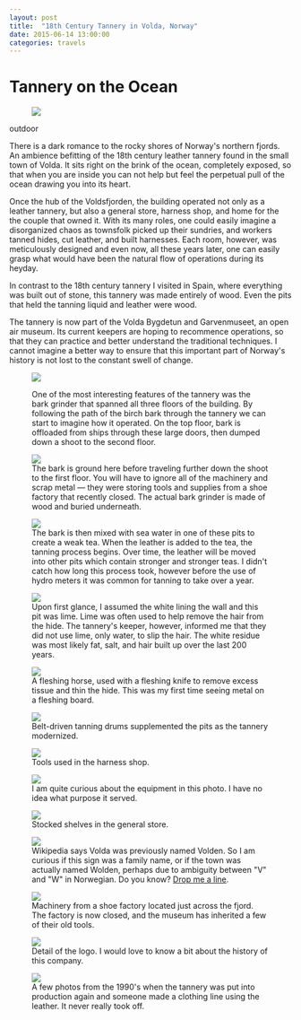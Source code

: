 ```yaml
---
layout: post
title:  "18th Century Tannery in Volda, Norway"
date: 2015-06-14 13:00:00
categories: travels
---
```


# Tannery on the Ocean

<figure>
  <img src="http://fehuleather.s3.amazonaws.com/volda-tannery-15.jpg">
  <figcaption>
  </figcaption>
</figure> outdoor 

There is a dark romance to the rocky shores of Norway's northern fjords. An ambience befitting of the 18th century leather tannery  found in the small town of Volda.  It sits right on the brink of the ocean, completely exposed, so that when you are inside you can not help but feel the perpetual pull of the ocean drawing you into its heart.

Once the hub of the Voldsfjorden, the building operated not only as a leather tannery, but also a general store, harness shop, and home for the the couple that owned it. With its many roles, one could easily imagine a disorganized chaos as townsfolk picked up their sundries, and workers tanned hides, cut leather, and built harnesses. Each room, however, was meticulously designed and even now, all these years later, one can easily grasp what would have been the natural flow of operations during its heyday.

In contrast to the 18th century tannery I visited in Spain, where everything was built out of stone, this tannery was made entirely of wood. Even the pits that held the tanning liquid and leather were wood.

The tannery is now part of the Volda Bygdetun and Garvenmuseet, an open air museum. Its current keepers are hoping to recommence operations, so that they can practice and better understand the traditional techniques. I cannot imagine a better way to ensure that this important part of Norway's history is not lost to the constant swell of change.

<figure>
  <img src="http://fehuleather.s3.amazonaws.com/volda-tannery-13.jpg">
  <figcaption>

One of the most interesting features of the tannery was the bark grinder that spanned all three floors of the building. By following the path of the birch bark through the tannery we can start to imagine how it operated. On the top floor, bark is offloaded from ships through these large doors, then dumped down a shoot to the second floor.
</figcaption>
</figure>

<figure>
  <img src="http://fehuleather.s3.amazonaws.com/volda-tannery-10.jpg">
  <figcaption>
The bark is ground here before traveling further down the shoot to the first floor. You will have to ignore all of the machinery and scrap metal — they were storing tools and supplies from a shoe factory that recently closed. The actual bark grinder is made of wood and buried underneath.
  </figcaption>
</figure>

<figure>
  <img src="http://fehuleather.s3.amazonaws.com/volda-tannery.jpg">
  <figcaption>The bark is then mixed with sea water in one of these pits to create a weak tea. When the leather is added to the tea, the tanning process begins. Over time, the leather will be moved into other pits which contain stronger and stronger teas. I didn't catch how long this process took, however before the use of hydro meters it was common for tanning to take over a year.
</figcaption>
</figure>


<figure>
  <img src="http://fehuleather.s3.amazonaws.com/volda-tannery-3.jpg">
  <figcaption>Upon first glance, I assumed the white lining the wall and this pit was lime. Lime was often used to help remove the hair from the hide. The tannery's keeper, however, informed me that they did not use lime, only water, to slip the hair. The white residue was most likely fat, salt, and hair built up over the last 200 years. </figcaption>
</figure>



<figure>
  <img src="http://fehuleather.s3.amazonaws.com/volda-tannery-4.jpg">
  <figcaption>A fleshing horse, used with a fleshing knife to remove excess tissue and thin the hide. This was my first time seeing metal on a fleshing board.</figcaption>
</figure>

<figure>
  <img src="http://fehuleather.s3.amazonaws.com/volda-tannery-2.jpg">
  <figcaption>Belt-driven tanning drums supplemented the pits as the tannery modernized.
</figcaption>
</figure>

<figure>
  <img src="http://fehuleather.s3.amazonaws.com/volda-tannery-6.jpg">
  <figcaption>Tools used in the harness shop.</figcaption>
</figure>

<figure>
  <img src="http://fehuleather.s3.amazonaws.com/volda-tannery-7.jpg">
  <figcaption>I am quite curious about the equipment in this photo. I have no idea what purpose it served.</figcaption>
</figure>

<figure>
  <img src="http://fehuleather.s3.amazonaws.com/volda-tannery-8.jpg">
  <figcaption>Stocked shelves in the general store.</figcaption>
</figure>

<figure>
  <img src="http://fehuleather.s3.amazonaws.com/volda-tannery-9.jpg">
  <figcaption>Wikipedia says Volda was previously named Volden. So I am curious if this sign was a family name, or if the town was actually named Wolden, perhaps due to ambiguity between "V" and "W" in Norwegian. Do you know? <a href="http://twitter.com/fehuleather">Drop me a line</a>.
</figcaption>
</figure>

<figure>
  <img src="http://fehuleather.s3.amazonaws.com/volda-tannery-12.jpg">
  <figcaption>Machinery from a shoe factory located just across the fjord. The factory is now closed, and the museum has inherited a few of their old tools.
</figcaption>
</figure>

<figure>
  <img src="http://fehuleather.s3.amazonaws.com/volda-tannery-11.jpg">
  <figcaption>Detail of the logo. I would love to know a bit about the history of this company.
</figcaption>
</figure>

<figure>
  <img src="http://fehuleather.s3.amazonaws.com/volda-tannery-14.jpg">
  <figcaption>A few photos from the 1990's when the tannery was put into production again and someone made a clothing line using the leather. It never really took off.</figcaption>
</figure>
